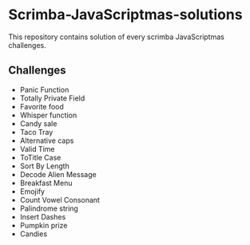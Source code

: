 # Scrimba-JavaScriptmas-solutions

This repository contains solution of every scrimba JavaScriptmas challenges.

## Challenges

- Panic Function
- Totally Private Field
- Favorite food
- Whisper function
- Candy sale
- Taco Tray
- Alternative caps
- Valid Time
- ToTitle Case
- Sort By Length
- Decode Alien Message
- Breakfast Menu
- Emojify
- Count Vowel Consonant
- Palindrome string
- Insert Dashes
- Pumpkin prize
- Candies
